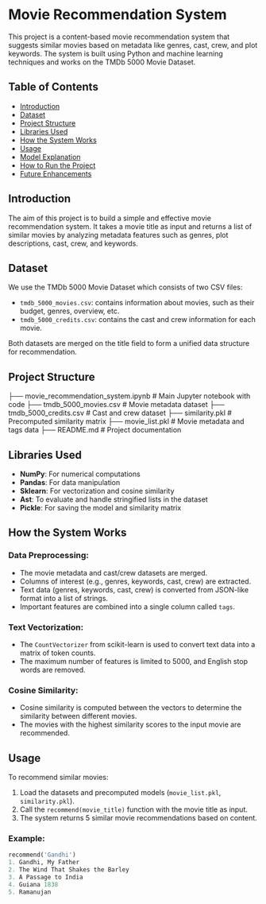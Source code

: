 # Movie Recommendation System

This project is a content-based movie recommendation system that suggests similar movies based on metadata like genres, cast, crew, and plot keywords. The system is built using Python and machine learning techniques and works on the TMDb 5000 Movie Dataset.

## Table of Contents
- [Introduction](#introduction)
- [Dataset](#dataset)
- [Project Structure](#project-structure)
- [Libraries Used](#libraries-used)
- [How the System Works](#how-the-system-works)
- [Usage](#usage)
- [Model Explanation](#model-explanation)
- [How to Run the Project](#how-to-run-the-project)
- [Future Enhancements](#future-enhancements)

## Introduction

The aim of this project is to build a simple and effective movie recommendation system. It takes a movie title as input and returns a list of similar movies by analyzing metadata features such as genres, plot descriptions, cast, crew, and keywords.

## Dataset

We use the TMDb 5000 Movie Dataset which consists of two CSV files:
- `tmdb_5000_movies.csv`: contains information about movies, such as their budget, genres, overview, etc.
- `tmdb_5000_credits.csv`: contains the cast and crew information for each movie.

Both datasets are merged on the title field to form a unified data structure for recommendation.

## Project Structure
├── movie_recommendation_system.ipynb # Main Jupyter notebook with code ├── tmdb_5000_movies.csv # Movie metadata dataset ├── tmdb_5000_credits.csv # Cast and crew dataset ├── similarity.pkl # Precomputed similarity matrix ├── movie_list.pkl # Movie metadata and tags data ├── README.md # Project documentation

## Libraries Used

- **NumPy**: For numerical computations
- **Pandas**: For data manipulation
- **Sklearn**: For vectorization and cosine similarity
- **Ast**: To evaluate and handle stringified lists in the dataset
- **Pickle**: For saving the model and similarity matrix

## How the System Works

### Data Preprocessing:
- The movie metadata and cast/crew datasets are merged.
- Columns of interest (e.g., genres, keywords, cast, crew) are extracted.
- Text data (genres, keywords, cast, crew) is converted from JSON-like format into a list of strings.
- Important features are combined into a single column called `tags`.

### Text Vectorization:
- The `CountVectorizer` from scikit-learn is used to convert text data into a matrix of token counts.
- The maximum number of features is limited to 5000, and English stop words are removed.

### Cosine Similarity:
- Cosine similarity is computed between the vectors to determine the similarity between different movies.
- The movies with the highest similarity scores to the input movie are recommended.

## Usage

To recommend similar movies:
1. Load the datasets and precomputed models (`movie_list.pkl`, `similarity.pkl`).
2. Call the `recommend(movie_title)` function with the movie title as input.
3. The system returns 5 similar movie recommendations based on content.

### Example:
```python
recommend('Gandhi')
1. Gandhi, My Father
2. The Wind That Shakes the Barley
3. A Passage to India
4. Guiana 1838
5. Ramanujan
